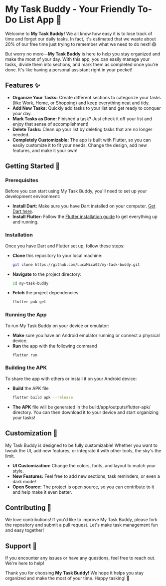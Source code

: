 # My Task Buddy - Your Friendly To-Do List App 🌟

Welcome to **My Task Buddy!** We all know how easy it is to lose track of time and forget our daily tasks. In fact, it's estimated that we waste about 20% of our free time just trying to remember what we need to do next! 😱

But worry no more—**My Task Buddy** is here to help you stay organized and make the most of your day. With this app, you can easily manage your tasks, divide them into sections, and mark them as completed once you're done. It's like having a personal assistant right in your pocket!

## Features ✨
- **Organize Your Tasks:** Create different sections to categorize your tasks (like Work, Home, or Shopping) and keep everything neat and tidy.
- **Add New Tasks:** Quickly add tasks to your list and get ready to conquer your day.
- **Mark Tasks as Done:** Finished a task? Just check it off your list and enjoy that sense of accomplishment!
- **Delete Tasks:** Clean up your list by deleting tasks that are no longer needed.
- **Completely Customizable:** The app is built with Flutter, so you can easily customize it to fit your needs. Change the design, add new features, and make it your own!

## Getting Started 🚀

### Prerequisites
Before you can start using My Task Buddy, you'll need to set up your development environment:
- **Install Dart:** Make sure you have Dart installed on your computer. [Get Dart here](https://dart.dev/get-dart).
- **Install Flutter:** Follow the [Flutter installation guide](https://flutter.dev/docs/get-started/install) to get everything up and running.

### Installation
Once you have Dart and Flutter set up, follow these steps:
- **Clone** this repository to your local machine:
  ```bash
  git clone https://github.com/LucaMica02/my-task-buddy.git
  ```
- **Navigate** to the project directory:
  ```bash
  cd my-task-buddy
  ```
- **Fetch** the project dependencies
  ```bash
  flutter pub get
  ```

### Running the App
To run My Task Buddy on your device or emulator:
- **Make** sure you have an Android emulator running or connect a physical device.
- **Run** the app with the following command
  ```bash
  flutter run
  ```

### Building the APK
To share the app with others or install it on your Android device:
- **Build** the APK file
  ```bash
  flutter build apk --release
  ```
- **The APK** file will be generated in the build/app/outputs/flutter-apk/ directory. You can then download it to your device and start organizing your tasks!

## Customization 🎨
My Task Buddy is designed to be fully customizable! Whether you want to tweak the UI, add new features, or integrate it with other tools, the sky's the limit.
- **UI Customization:** Change the colors, fonts, and layout to match your style.
- **New Features:** Feel free to add new sections, task reminders, or even a dark mode!
- **Open Source:** The project is open source, so you can contribute to it and help make it even better.

## Contributing 🤝
We love contributions! If you'd like to improve My Task Buddy, please fork the repository and submit a pull request. Let's make task management fun and easy together!

## Support 📧
If you encounter any issues or have any questions, feel free to reach out. We're here to help!

Thank you for choosing **My Task Buddy!** We hope it helps you stay organized and make the most of your time. Happy tasking! 🎉
